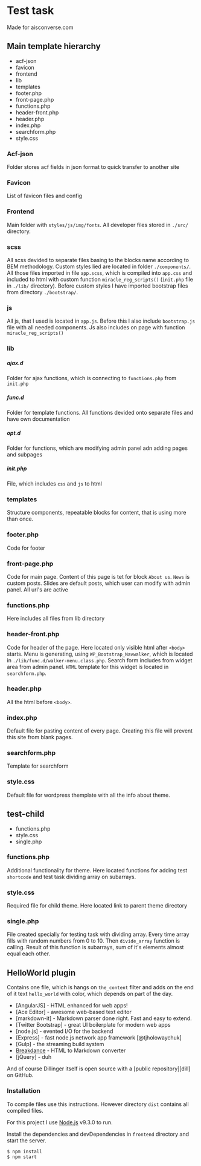 # Test task

Made for aisconverse.com

## Main template hierarchy 
  - acf-json
  - favicon
  - frontend
  - lib
  - templates
  - footer.php
  - front-page.php
  - functions.php
  - header-front.php
  - header.php
  - index.php
  - searchform.php
  - style.css

### Acf-json
Folder stores acf fields in json format to quick transfer to another site

### Favicon
List of favicon files and config

### Frontend
Main folder with `styles/js/img/fonts`. All developer files stored in `./src/` directory.
### scss
All scss devided to separate files basing to the blocks name according to BEM methodology. Custom styles lied are located in folder `./components/`.
All those files imported in file `app.scss`, which is compiled into `app.css` and included to html with custom function `miracle_reg_scripts()` (`init.php` file in `./lib/` directory).
Before custom styles I have imported bootstrap files from directory `./bootstrap/`.

### js
All js, that I used is located in `app.js`. Before this I also include `bootstrap.js` file with all needed components.
Js also includes on page with function `miracle_reg_scripts()`

### lib
##### ajax.d
Folder for ajax functions, which is connecting to `functions.php` from `init.php`
##### func.d
Folder for template functions. All functions devided onto separate files and have own documentation
##### opt.d
Folder for functions, which are modifying admin panel adn adding pages and subpages
##### init.php
File, which includes `css` and `js` to html

### templates
Structure components, repeatable blocks for content, that is using more than once.

### footer.php
Code for footer

### front-page.php
Code for main page. Content of this page is tet for block `About us`. `News` is custom posts.  Slides are default posts, which user can modify with admin panel. All url's are active

### functions.php
Here includes all files from lib directory

### header-front.php
Code for header of the page. Here located only visible html after `<body>` starts. Menu is generating, using `WP_Bootstrap_Navwalker`, which is located in `./lib/func.d/walker-menu.class.php`. Search form includes from widget area from admin panel. `HTML` template for this widget is located in `searchform.php`.

### header.php
All the html before `<body>`.

### index.php
Default file for pasting content of every page. Creating this file will prevent this site from blank pages.

### searchform.php
Template for searchform

### style.css
Default file for wordpress themplate with all the info about theme.

## test-child
  - functions.php
  - style.css
  - single.php

### functions.php
Additional functionality  for theme. Here located functions for adding test `shortcode` and test task dividing array on subarrays.

### style.css
Required file for child theme. Here located link to parent theme directory

### single.php
File created specially for testing task with dividing array. Every time array fills with random numbers from 0 to 10. Then `divide_array` function is calling. Result of this function is subarrays, sum of it's elements almost equal each other.

## HelloWorld plugin
Contains one file, which is hangs on `the_content` filter and adds on the end of it text `hello_world` with color, which depends on part of the day.


* [AngularJS] - HTML enhanced for web apps!
* [Ace Editor] - awesome web-based text editor
* [markdown-it] - Markdown parser done right. Fast and easy to extend.
* [Twitter Bootstrap] - great UI boilerplate for modern web apps
* [node.js] - evented I/O for the backend
* [Express] - fast node.js network app framework [@tjholowaychuk]
* [Gulp] - the streaming build system
* [Breakdance](http://breakdance.io) - HTML to Markdown converter
* [jQuery] - duh

And of course Dillinger itself is open source with a [public repository][dill]
 on GitHub.

### Installation

To compile files use this instructions. However directory `dist` contains all compiled files.

For this project I use [Node.js](https://nodejs.org/) v9.3.0 to run.

Install the dependencies and devDependencies in `frontend` directory and start the server.

```sh
$ npm install
$ npm start
```